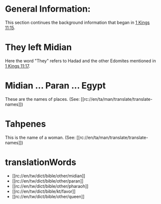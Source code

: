 # General Information:

This section continues the background information that began in [1 Kings 11:15](./14.md).

# They left Midian

Here the word "They" refers to Hadad and the other Edomites mentioned in [1 Kings 11:17](./14.md).

# Midian ... Paran ... Egypt

These are the names of places. (See: [[rc://en/ta/man/translate/translate-names]])

# Tahpenes

This is the name of a woman. (See: [[rc://en/ta/man/translate/translate-names]])

# translationWords

* [[rc://en/tw/dict/bible/other/midian]]
* [[rc://en/tw/dict/bible/other/paran]]
* [[rc://en/tw/dict/bible/other/pharaoh]]
* [[rc://en/tw/dict/bible/kt/favor]]
* [[rc://en/tw/dict/bible/other/queen]]
